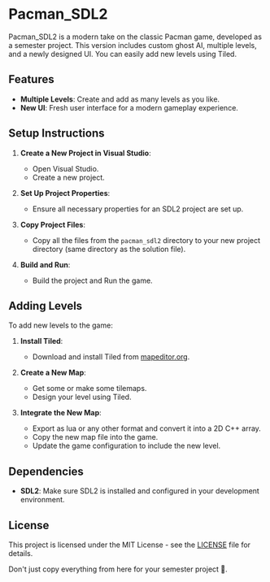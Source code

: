 # Pacman_SDL2

Pacman_SDL2 is a modern take on the classic Pacman game, developed as a semester project. This version includes custom ghost AI, multiple levels, and a newly designed UI. You can easily add new levels using Tiled.

## Features
- **Multiple Levels**: Create and add as many levels as you like.
- **New UI**: Fresh user interface for a modern gameplay experience.

## Setup Instructions

1. **Create a New Project in Visual Studio**:
   - Open Visual Studio.
   - Create a new project.

2. **Set Up Project Properties**:
   - Ensure all necessary properties for an SDL2 project are set up.

3. **Copy Project Files**:
   - Copy all the files from the `pacman_sdl2` directory to your new project directory (same directory as the solution file).

4. **Build and Run**:
   - Build the project and Run the game.

## Adding Levels

To add new levels to the game:

1. **Install Tiled**:
   - Download and install Tiled from [mapeditor.org](https://mapeditor.org).

2. **Create a New Map**:
   - Get some or make some tilemaps.
   - Design your level using Tiled.

3. **Integrate the New Map**:
   - Export as lua or any other format and convert it into a 2D C++ array.
   - Copy the new map file into the game.
   - Update the game configuration to include the new level.

## Dependencies

- **SDL2**: Make sure SDL2 is installed and configured in your development environment.

## License

This project is licensed under the MIT License - see the [LICENSE](LICENSE) file for details.

Don't just copy everything from here for your semester project 👀.
